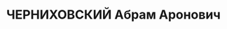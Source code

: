 ---
title: ЧЕРНИХОВСКИЙ Абрам Аронович
description: "народився 1897, м. Миколаїв, єврей, із службовців, освіта вища. \n \
  \ Проживав у м. Миколаєві. Началь-ник відділу заводу ім. Андре Марті. \n  Заарешто-ваний\
  \ 26.09.1937 р. \n  Рішенням Військової Колегії Верховного Суду СРСР від 08.12.1937\
  \ р. засудже-ний до розстрілу з конфіскацією майна. Страче-ний 09.12.1937 р. Місце\
  \ поховання невідомо. \n  Реабілітований у 1957 р."
---